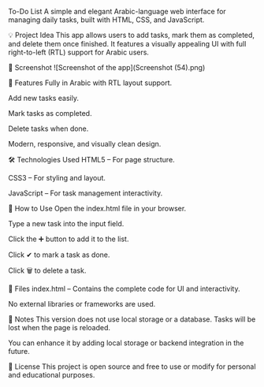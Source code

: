 To-Do List 
A simple and elegant Arabic-language web interface for managing daily tasks, built with HTML, CSS, and JavaScript.

💡 Project Idea
This app allows users to add tasks, mark them as completed, and delete them once finished. It features a visually appealing UI with full right-to-left (RTL) support for Arabic users.

📸 Screenshot
![Screenshot of the app](Screenshot (54).png)

🚀 Features
Fully in Arabic with RTL layout support.

Add new tasks easily.

Mark tasks as completed.

Delete tasks when done.

Modern, responsive, and visually clean design.

🛠️ Technologies Used
HTML5 – For page structure.

CSS3 – For styling and layout.

JavaScript – For task management interactivity.

🧩 How to Use
Open the index.html file in your browser.

Type a new task into the input field.

Click the ➕ button to add it to the list.

Click ✔ to mark a task as done.

Click 🗑 to delete a task.

📁 Files
index.html – Contains the complete code for UI and interactivity.

No external libraries or frameworks are used.

📌 Notes
This version does not use local storage or a database. Tasks will be lost when the page is reloaded.

You can enhance it by adding local storage or backend integration in the future.

📄 License
This project is open source and free to use or modify for personal and educational purposes.
